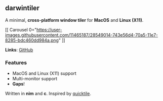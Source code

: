 ## darwintiler

A minimal, **cross-platform window tiler** for **MacOS** and **Linux (X11)**.

[[ Carousel 0="https://user-images.githubusercontent.com/11465187/28549014-743e56d4-70a5-11e7-8285-bdc460dd984a.png" ]]

**Links**: [GitHub](https://github.com/veryjos/darwintiler)

### Features
  - MacOS and Linux (X11) support
  - Multi-monitor support
  - **Gaps**!

Written in **nim** and **c**. Inspired by [quicktile](https://github.com/ssokolow/quicktile).
